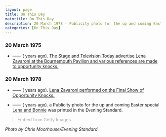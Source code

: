 ```yaml
---
layout: page
title: On This Day
maintitle: On This Day
description: 20 March 1978 - Publicity photo for the up and coming Easter special Lena and Bonnie is printed in the Evening Standard and Lena Zavaroni performed in the Opportunity Knocks final show.
categories: [On This Day]
---
```


### 20 March 1975
* —— (<span id="age1"></span> years ago). [The Stage and Television Today advertise Lena Zavaroni at the Bournemouth Pavilion and various references are made to opportunity knocks.](http://127.0.0.1:4000/the%20stage%20and%20television%20today/1975/03/20/the-stage-and-television-today.html)


### 20 March 1978
* —— (<span id="age2"></span> years ago). [Lena Zavaroni performed on the Final Show of Opportunity Knocks.](/thames%20television/opportunity%20knocks/1978/03/20/opportunity-knocks.html)

* —— (<span id="age3"></span> years ago). a Publicity photo for the up and coming Easter special [Lena and Bonnie](/london%20weekend%20television/1978/03/26/lena-and-bonnie.html) was printed in the Evening Standard.

> <a id='EFDTtZFVTlZEvNCjLm1Gyw' class='gie-single' href='http://www.gettyimages.co.uk/detail/3352820' target='_blank' style='color:#a7a7a7;text-decoration:none;font-weight:normal !important;border:none;display:inline-block;'>Embed from Getty Images</a><script>window.gie=window.gie||function(c){(gie.q=gie.q||[]).push(c)};gie(function(){gie.widgets.load({id:'EFDTtZFVTlZEvNCjLm1Gyw',sig:'tKaGoo_Gbt65TZVyV635fqfQOIQfye04JUl7fEcdGuo=',w:'594px',h:'475px',items:'3352820',caption: true ,tld:'co.uk',is360: false })});</script><script src='//embed-cdn.gettyimages.com/widgets.js' charset='utf-8' async></script>

<cite>Photo by Chris Moorhouse/Evening Standard.</cite>

<!-- Script for calculating number of years ago -->
<script>
var dob = '19750320';
var year = Number(dob.substr(0, 4));
var month = Number(dob.substr(4, 2)) - 1;
var day = Number(dob.substr(6, 2));
var today = new Date();
var age1 = today.getFullYear() - year;
if (today.getMonth() < month || (today.getMonth() == month && today.getDate() < day)) {
  age1--;
}
document.getElementById("age1").innerHTML=age1;

var dob = '19780320';
var year = Number(dob.substr(0, 4));
var month = Number(dob.substr(4, 2)) - 1;
var day = Number(dob.substr(6, 2));
var today = new Date();
var age2 = today.getFullYear() - year;
if (today.getMonth() < month || (today.getMonth() == month && today.getDate() < day)) {
  age2--;
}
document.getElementById("age2").innerHTML=age2;

var dob = '19780320';
var year = Number(dob.substr(0, 4));
var month = Number(dob.substr(4, 2)) - 1;
var day = Number(dob.substr(6, 2));
var today = new Date();
var age3 = today.getFullYear() - year;
if (today.getMonth() < month || (today.getMonth() == month && today.getDate() < day)) {
  age3--;
}
document.getElementById("age3").innerHTML=age3;
</script>

